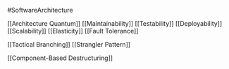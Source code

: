 #SoftwareArchitecture 

[[Architecture Quantum]]
[[Maintainability]]
[[Testability]]
[[Deployability]]
[[Scalability]]
[[Elasticity]]
[[Fault Tolerance]]

[[Tactical Branching]]
[[Strangler Pattern]]


[[Component-Based Destructuring]]
